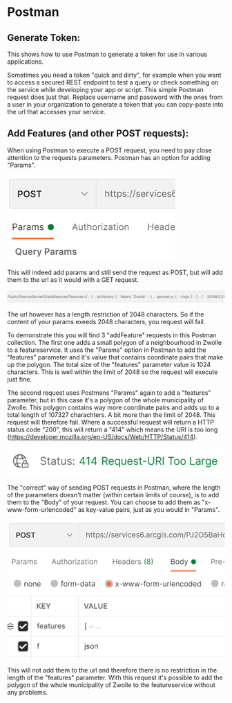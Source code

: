# Postman

## Generate Token:
This shows how to use Postman to generate a token for use in various applications.

Sometimes you need a token "quick and dirty", for example when you want to access a secured REST endpoint to test a query or check something on the service while developing your app or script. This simple Postman request does just that. Replace username and password with the ones from a user in your organization to generate a token that you can copy-paste into the url that accesses your service.

## Add Features (and other POST requests):
When using Postman to execute a POST request, you need to pay close attention to the requests parameters. Postman has an option for adding "Params". 

![Postmans Params tab](../images/postman_params.png)

This will indeed add params and still send the request as POST, but will add them to the url as it would with a GET request. 

![Params added to the url in the addFeatures request](../images/addfeaturesrequest.png)

The url however has a length restriction of 2048 characters. So if the content of your params exeeds 2048 characters, you request will fail.

To demonstrate this you will find 3 "addFeature" requests in this Postman collection. The first one adds a small polygon of a neighbourhood in Zwolle to a featureservice. It uses the "Params" option in Postman to add the "features" parameter and it's value that contains coordinate pairs that make up the polygon. The total size of the "features" parameter value is 1024 characters. This is well within the limit of 2048 so the request will execute just fine.

The second request uses Postmans "Params" again to add a "features" parameter, but in this case it's a polygon of the whole municipality of Zwolle. This polygon contains way more coordinate pairs and adds up to a total length of 107327 charachters. A bit more than the limit of 2048. This request will therefore fail. Where a successful request will return a HTTP status code "200", this will return a "414" which means the URI is too long (https://developer.mozilla.org/en-US/docs/Web/HTTP/Status/414).

![POST request 414 response](../images/request_uri_too_large.png)

The "correct" way of sending POST requests in Postman, where the length of the parameters doesn't matter (within certain limits of course), is to add them to the "Body" of your request. You can choose to add them as "x-www-form-urlencoded" as key-value pairs, just as you would in "Params". 

![Postmans Body tab with x-www-form-urlencoded parameters](../images/body_params.png)

This will not add them to the url and therefore there is no restriction in the length of the "features" parameter. With this request it's possible to add the polygon of the whole municipality of Zwolle to the featureservice without any problems.
